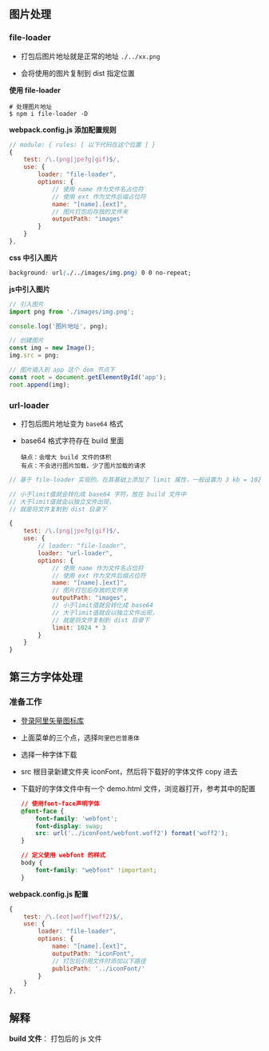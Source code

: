 ## 图片处理

### file-loader

+ 打包后图片地址就是正常的地址 `./../xx.png`

+ 会将使用的图片复制到 dist 指定位置



**使用 file-loader**

```shell
# 处理图片地址
$ npm i file-loader -D
```

**webpack.config.js 添加配置规则**

```js
// module: { rules: [ 以下代码在这个位置 ] }
{
    test: /\.(png|jpe?g|gif)$/,
    use: {
        loader: "file-loader",
        options: {
            // 使用 name 作为文件名占位符
            // 使用 ext 作为文件后缀占位符
            name: "[name].[ext]",
            // 图片打包后存放的文件夹
            outputPath: "images"
        }
    }
},
```



**css 中引入图片**

```css
background: url(./../images/img.png) 0 0 no-repeat;
```



**js中引入图片**

```js
// 引入图片
import png from './images/img.png';

console.log('图片地址', png);

// 创建图片
const img = new Image();
img.src = png;

// 图片插入到 app 这个 dom 节点下
const root = document.getElementById('app');
root.append(img);
```



### url-loader

+ 打包后图片地址变为 `base64` 格式

+ base64 格式字符存在 build 里面

  ```shell
  缺点：会增大 build 文件的体积
  有点：不会进行图片加载，少了图片加载的请求
  ```



```js
// 基于 file-loader 实现的。在其基础上添加了 limit 属性，一般设置为 3 kb = 1024 * 3

// 小于limit值就会转化成 base64 字符，放在 build 文件中
// 大于limit值就会以独立文件出现，
// 就是将文件复制到 dist 目录下

{
    test: /\.(png|jpe?g|gif)$/,
    use: {
        // loader: "file-loader",
        loader: "url-loader",
        options: {
            // 使用 name 作为文件名占位符
            // 使用 ext 作为文件后缀占位符
            name: "[name].[ext]",
            // 图片打包后存放的文件夹
            outputPath: "images",
            // 小于limit值就会转化成 base64
            // 大于limit值就会以独立文件出现，
            // 就是将文件复制到 dist 目录下
            limit: 1024 * 3
        }
    }
}
```



## 第三方字体处理

### 准备工作

+ [登录阿里矢量图标库](https://www.iconfont.cn/home/index?spm=a313x.7781068.0.0)

+ 上面菜单的三个点，选择`阿里巴巴普惠体`

+ 选择一种字体下载

+ src 根目录新建文件夹 iconFont，然后将下载好的字体文件 copy 进去

+ 下载好的字体文件中有一个 demo.html 文件，浏览器打开，参考其中的配置

  ```css
  // 使用font-face声明字体
  @font-face {
      font-family: 'webfont';
      font-display: swap;
      src: url('../iconFont/webfont.woff2') format('woff2');
  }
  
  // 定义使用 webfont 的样式
  body {
      font-family: "webfont" !important;
  }
  ```

  

**webpack.config.js 配置**

```js
{
    test: /\.(eot|woff|woff2)$/,
    use: {
        loader: "file-loader",
        options: {
            name: "[name].[ext]",
            outputPath: "iconFont",
            // 打包后引用文件时添加以下路径
            publicPath: '../iconFont/'
        }
    }
},
```









## 解释

**build 文件**： 打包后的 js 文件